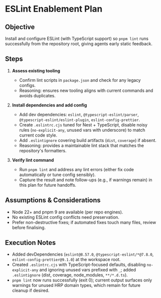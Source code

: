 # ESLint Enablement Plan

## Objective
Install and configure ESLint (with TypeScript support) so `pnpm lint` runs successfully from the repository root, giving agents early static feedback.

## Steps
1. **Assess existing tooling**
   - Confirm lint scripts in `package.json` and check for any legacy configs.
   - Reasoning: ensures new tooling aligns with current commands and avoids duplicates.

2. **Install dependencies and add config**
   - Add dev dependencies: `eslint`, `@typescript-eslint/parser`, `@typescript-eslint/eslint-plugin`, `eslint-config-prettier`.
   - Create `.eslintrc.cjs` tuned for Nest + TypeScript, disable noisy rules (`no-explicit-any`, unused vars with underscore) to match current code style.
   - Add `.eslintignore` covering build artifacts (`dist`, `coverage`) if absent.
   - Reasoning: provides a maintainable lint stack that matches the repository's formatters.

3. **Verify lint command**
   - Run `pnpm lint` and address any lint errors (either fix code automatically or tune config sensibly).
   - Capture the result and note follow-ups (e.g., if warnings remain) in this plan for future handoffs.

## Assumptions & Considerations
- Node 22+ and pnpm 9 are available (per repo engines).
- No existing ESLint config conflicts need preservation.
- Prefer non-destructive fixes; if automated fixes touch many files, review before finalising.

## Execution Notes
- Added devDependencies (`eslint@8.57.0`, `@typescript-eslint/*@7.8.0`, `eslint-config-prettier@9.1.0`) at the workspace root.
- Created `.eslintrc.cjs` with TypeScript-focused defaults, disabling `no-explicit-any` and ignoring unused vars prefixed with `_`; added `.eslintignore` (dist, coverage, node_modules, `**/*.d.ts`).
- `pnpm lint` now runs successfully (exit 0); current output surfaces only warnings for unused HRP domain types, which remain for future cleanup if desired.
